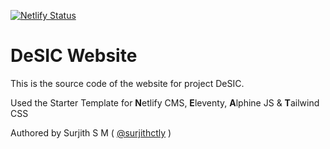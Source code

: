 [![Netlify Status](https://api.netlify.com/api/v1/badges/79087b08-fba2-4f33-934b-74746009babf/deploy-status)](https://app.netlify.com/sites/ecstatic-ride-50bb53/deploys)

# DeSIC Website

This is the source code of the website for project DeSIC.


Used the Starter Template for **N**etlify CMS, **E**leventy, **A**lphine JS & **T**ailwind CSS

Authored by Surjith S M ( [@surjithctly](https://surjithctly.in/) )
